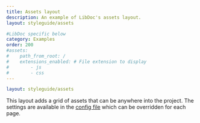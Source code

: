 ```yaml
---
title: Assets layout
description: An example of LibDoc's assets layout.
layout: styleguide/assets

#LibDoc specific below
category: Examples
order: 200
#assets:
#    path_from_root: /
#    extensions_enabled: # File extension to display
#        - js
#        - css
---
```


```yaml
layout: styleguide/assets
```

This layout adds a grid of assets that can be anywhere into the project. The settings are available in the [config file](libdoc-config.html) which can be overridden for each page.


